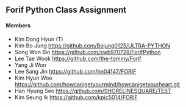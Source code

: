 ## Forif Python Class Assignment

#### Members
* Kim Dong Hyun (T)
* Kim Bo Jung https://github.com/Bojung0125/ULTRA-PYTHON
* Song Won Bin https://github.com/swb970728/ForifPython
* Lee Tae Wook https://github.com/the-tommy/Forif
* Yang Ji Won
* Lee Sang Jin https://github.com/hn04147/FORIF
* Kim Hyun Woo https://github.com/howcanigetyourmind/howcanigetyourheart.git
* Han Hyung Seo https://github.com/SHORELINESQUARE/TEST
* Kim Seung Ik https://github.com/kpic5014/FORIF

